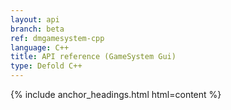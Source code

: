```yaml
---
layout: api
branch: beta
ref: dmgamesystem-cpp
language: C++
title: API reference (GameSystem Gui)
type: Defold C++
---
```

{% include anchor_headings.html html=content %}